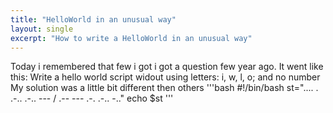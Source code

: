 ```yaml
---
title: "HelloWorld in an unusual way"
layout: single
excerpt: "How to write a HelloWorld in an unusual way"
---
```


Today i remembered that few i got i got a question few year ago. It went like this: Write a hello world script widout using letters: i, w, l, o; and no number
My solution was a little bit different then others
'''bash
#!/bin/bash
st=".... . .-.. .-.. --- / .-- --- .-. .-.. -.."
echo $st
'''
